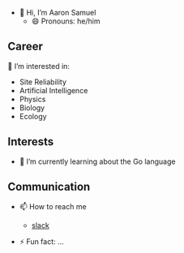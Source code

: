 - 👋 Hi, I’m Aaron Samuel
  - 😄 Pronouns: he/him
## Career

👀 I’m interested in:

- Site Reliability
- Artificial Intelligence
- Physics
- Biology
- Ecology

## Interests

- 🌱 I’m currently learning about the Go language

## Communication

- 📫 How to reach me   
  - [slack](https://mlb.enterprise.slack.com/archives/D07SRJXJ8C9)

- ⚡ Fun fact: ...

<!---
aaronpsamuel-mlb/aaronpsamuel-mlb is a ✨ special ✨ repository because its `README.md` (this file) appears on your GitHub profile.
You can click the Preview link to take a look at your changes.
--->
